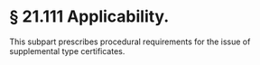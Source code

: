 # § 21.111   Applicability.

This subpart prescribes procedural requirements for the issue of supplemental type certificates. 




